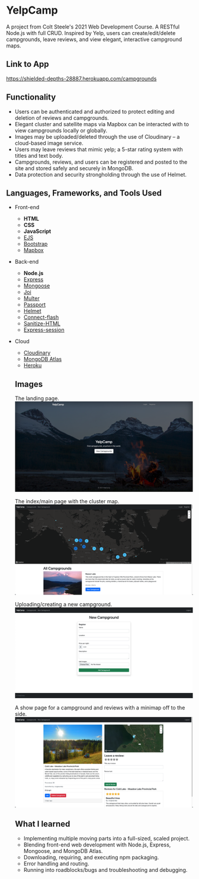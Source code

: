 # YelpCamp

A project from Colt Steele's 2021 Web Development Course. A RESTful Node.js with full CRUD. Inspired by Yelp, users can create/edit/delete campgrounds, leave reviews, and view elegant, interactive campground maps.

## Link to App

https://shielded-depths-28887.herokuapp.com/campgrounds

## Functionality

* Users can be authenticated and authorized to protect editing and deletion of reviews and campgrounds.
* Elegant cluster and satellite maps via Mapbox can be interacted with to view campgrounds locally or globally.
* Images may be uploaded/deleted through the use of Cloudinary – a cloud-based image service.
* Users may leave reviews that mimic yelp; a 5-star rating system with titles and text body.
* Campgrounds, reviews, and users can be registered and posted to the site and stored safely and securely in MongoDB.
* Data protection and security strongholding through the use of Helmet.

## Languages, Frameworks, and Tools Used

* Front-end
  * __HTML__
  * __CSS__
  * __JavaScript__
  * [EJS](https://ejs.co/)
  * [Bootstrap](https://getbootstrap.com/docs/5.0/getting-started/introduction/)
  * [Mapbox](https://www.mapbox.com/)
* Back-end
  * __Node.js__
  * [Express](http://expressjs.com/)
  * [Mongoose](https://mongoosejs.com/)
  * [Joi](https://joi.dev/api/)
  * [Multer](https://www.npmjs.com/package/multer)
  * [Passport](http://www.passportjs.org/)
  * [Helmet](https://helmetjs.github.io/)
  * [Connect-flash](https://www.npmjs.com/package/connect-flash)
  * [Sanitize-HTML](https://www.npmjs.com/package/sanitize-html)
  * [Express-session](https://www.npmjs.com/package/express-session)
* Cloud
  * [Cloudinary](https://cloudinary.com/)
  * [MongoDB Atlas](https://www.mongodb.com/cloud/atlas)
  * [Heroku](https://dashboard.heroku.com/)
  
  ## Images
  The landing page.
  ![HomePage](github/Home.png)
  
  The index/main page with the cluster map.
  ![MapPage](github/Map.png)
  
  Uploading/creating a new campground.
  ![NewPage](github/New.png)
  
  A show page for a campground and reviews with a minimap off to the side.
  ![ShowPage](github/Show.png)
  
  ## What I learned
  * Implementing multiple moving parts into a full-sized, scaled project.
  * Blending front-end web development with Node.js, Express, Mongoose, and MongoDB Atlas.
  * Downloading, requiring, and executing npm packaging.
  * Error handling and routing.
  * Running into roadblocks/bugs and troubleshooting and debugging.
